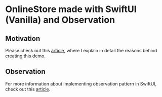 # OnlineStore made with SwiftUI (Vanilla) and Observation

## Motivation

Please check out this [article](https://swiftandtips.com/is-mvvm-necessary-for-developing-apps-with-swiftui), where I explain in detail the reasons behind creating this demo.

## Observation
For more information about implementing observation pattern in SwiftUI, check out this [article](https://swiftandtips.com/implementing-observation-in-swiftui).
